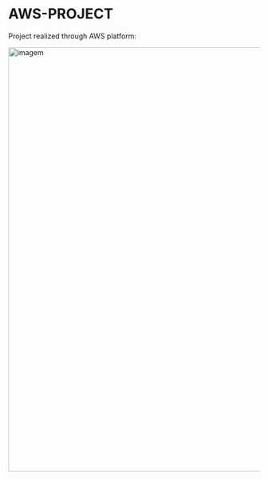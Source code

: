 # AWS-PROJECT
Project realized through AWS platform:

<img width="850" alt="imagem" src="https://user-images.githubusercontent.com/98745874/153695377-df733ec3-a71a-4d1b-a1fa-7c9558e24810.png">
